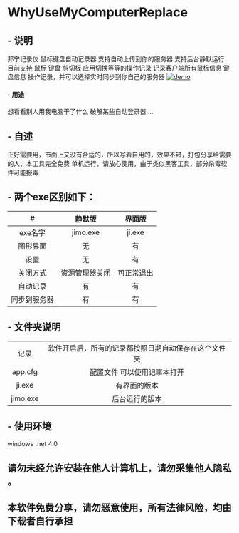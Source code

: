 # WhyUseMyComputerReplace
## - 说明
邦宁记录仪 鼠标键盘自动记录器 支持自动上传到你的服务器 支持后台静默运行
目前支持 鼠标 键盘 剪切板 应用切换等等的操作记录
记录客户端所有鼠标信息 键盘信息 操作记录，并可以选择实时同步到你自己的服务器
[![demo](https://github.com/whoisyourlove/WhyUseMyComputerReplace/raw/main/demo.png "demo")](https://github.com/whoisyourlove/WhyUseMyComputerReplace/raw/main/demo.png "demo")

#### - 用途
想看看别人用我电脑干了什么
破解某些自动登录器
...

## - 自述
正好需要用，市面上又没有合适的，所以写着自用的，效果不错，打包分享给需要的人，本工具完全免费 单机运行，请放心使用，由于类似黑客工具，部分杀毒软件可能报毒


## - 两个exe区别如下：

|  # |静默版   |  界面版 |
| :------------: | :------------: | :------------: |
| exe名字  | jimo.exe  |  ji.exe |
|图形界面   | 无  |   有|
| 设置  |   无| 有  |
| 关闭方式  | 资源管理器关闭  |  可正常退出 |
|  自动记录 |有   |  有 |
|  同步到服务器 |有   |  有 |

## - 文件夹说明
|   |   |
| :------------: | :------------: |
|记录   | 软件开启后，所有的记录都按照日期自动保存在这个文件夹  |
|  app.cfg | 配置文件 可以使用记事本打开  |
|  ji.exe | 有界面的版本  |
|  jimo.exe | 后台运行的版本  |

## - 使用环境
windows
.net 4.0

## 请勿未经允许安装在他人计算机上，请勿采集他人隐私 。
## 本软件免费分享，请勿恶意使用，所有法律风险，均由下载者自行承担
